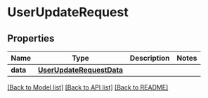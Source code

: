 # UserUpdateRequest

## Properties
Name | Type | Description | Notes
------------ | ------------- | ------------- | -------------
**data** | [**UserUpdateRequestData**](UserUpdateRequestData.md) |  | 

[[Back to Model list]](../README.md#documentation-for-models) [[Back to API list]](../README.md#documentation-for-api-endpoints) [[Back to README]](../README.md)


